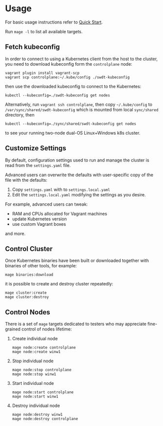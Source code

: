 # Usage

For basic usage instructions refer to [Quick Start](../README.md#quick-start).

Run `mage -l` to list all available targets.

## Fetch kubeconfig

In order to connect to using a Kubernetes client from the host to the cluster,
you need to download kubeconfig form the `controlplane` node:

```console
vagrant plugin install vagrant-scp
vagrant scp controlplane:~/.kube/config ./swdt-kubeconfig
```

then use the downloaded kubeconfig to connect to the Kubernetes:

```console
kubectl --kubeconfig=./swdt-kubeconfig get nodes
```

Alternatively, run `vagrant ssh controlplane`, then copy `~/.kube/config` to `/var/sync/shared/swdt-kubeconfig`
which is mounted from local `sync/shared` directory, then

```console
kubectl --kubeconfig=./sync/shared/swdt-kubeconfig get nodes
```

to see your running two-node dual-OS Linux+Windows k8s cluster.

## Customize Settings

By default, configuration settings used to run and manage the cluster is read from the `settings.yaml` file.

Advanced users can overwrite the defaults with user-specific copy of the file with the defaults:

1. Copy `settings.yaml` with  to `settings.local.yaml`
2. Edit the `settings.local.yaml` modifying the settings as you desire.

For example, advanced users can tweak:

- RAM and CPUs allocated for Vagrant machines
- update Kubernetes version
- use custom Vagrant boxes

and more.

## Control Cluster

Once Kubernetes binaries have been built or downloaded together with binaries of other tools, for example:

```console
mage binaries:download
```

it is possible to create and destroy cluster repeatedly:

```console
mage cluster:create
mage cluster:destroy
```

## Control Nodes

There is a set of `mage` targets dedicated to testers who may appreciate fine-grained
control of nodes lifetime:

1. Create individual node

    ```console
    mage node:create controlplane
    mage node:create winw1
    ```

2. Stop individual node

    ```console
    mage node:stop controlplane
    mage node:stop winw1
    ```

3. Start individual node

    ```console
    mage node:start controlplane
    mage node:start winw1
    ```

4. Destroy individual node

    ```console
    mage node:destroy winw1
    mage node:destroy controlplane
    ```
